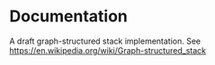 # Documentation

A draft graph-structured stack implementation. See https://en.wikipedia.org/wiki/Graph-structured_stack

